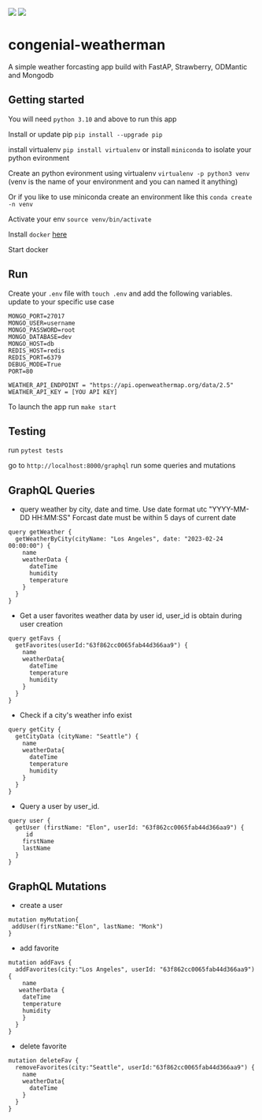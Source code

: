 ![](https://img.shields.io/badge/fastapi-v0.92.0-brightgreen)
![](https://img.shields.io/badge/GraphQL-v3.3-blue)
# congenial-weatherman
A simple weather forcasting app build with FastAP, Strawberry, ODMantic and Mongodb

## Getting started
You will need `python 3.10` and above to run this app

Install or update pip `pip install --upgrade pip`

install virtualenv `pip install virtualenv` or install `miniconda` to isolate your python evironment

Create an python evironment using virtualenv `virtualenv -p python3 venv` (venv is the name of your environment and you can named it anything)

Or if you like to use miniconda create an environment like this `conda create -n venv`

Activate your env `source venv/bin/activate`

Install `docker` [here](https://docs.docker.com/get-docker/)

Start docker 

## Run
Create your `.env` file with `touch .env` and add the following variables. update to your specific use case
```
MONGO_PORT=27017
MONGO_USER=username
MONGO_PASSWORD=root
MONGO_DATABASE=dev
MONGO_HOST=db
REDIS_HOST=redis
REDIS_PORT=6379
DEBUG_MODE=True
PORT=80

WEATHER_API_ENDPOINT = "https://api.openweathermap.org/data/2.5"
WEATHER_API_KEY = [YOU API KEY]
```

To launch the app run `make start`

## Testing

run `pytest tests` 

go to `http://localhost:8000/graphql` run some queries and mutations

## GraphQL Queries 
* query weather by city, date and time. 
Use date format utc "YYYY-MM-DD HH:MM:SS"
Forcast date must be within 5 days of current date 
```
query getWeather {
  getWeatherByCity(cityName: "Los Angeles", date: "2023-02-24 00:00:00") {
    name
    weatherData {
      dateTime
      humidity
      temperature
    }
  }
}
```

* Get a user favorites weather data by user id, 
user_id is obtain during user creation
```
query getFavs {
  getFavorites(userId:"63f862cc0065fab44d366aa9") {
    name
    weatherData{
      dateTime
      temperature
      humidity
    }
  }
}
```

* Check if a city's weather info exist
```
query getCity {
  getCityData (cityName: "Seattle") {
    name
    weatherData{
      dateTime
      temperature
      humidity
    }
  }
}
```

* Query a user by user_id. 
```
query user {
  getUser (firstName: "Elon", userId: "63f862cc0065fab44d366aa9") {
     id
    firstName
    lastName
  }
}
```

## GraphQL Mutations
* create a user
```
mutation myMutation{
 addUser(firstName:"Elon", lastName: "Monk") 
}
```
* add favorite 
```
mutation addFavs {
  addFavorites(city:"Los Angeles", userId: "63f862cc0065fab44d366aa9") {
    name
   weatherData {
    dateTime
    temperature
    humidity
  	}
  }
}
```
* delete favorite
```
mutation deleteFav {
  removeFavorites(city:"Seattle", userId:"63f862cc0065fab44d366aa9") {
    name
    weatherData{
      dateTime
    }
  }
}
```
